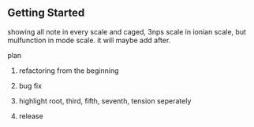 ## Getting Started


showing all note in every scale
and caged, 3nps scale in ionian scale,
but mulfunction in mode scale. it will maybe add after.

plan

1. refactoring from the beginning

2. bug fix

3. highlight root, third, fifth, seventh, tension seperately

4. release

